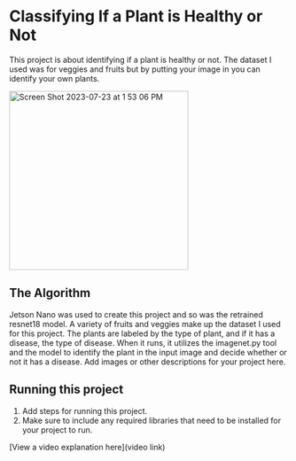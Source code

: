# Classifying If a Plant is Healthy or Not

 This project is about identifying if a plant is healthy or not. The dataset I used was for veggies and fruits but by putting your image in you can identify your own plants.  

<img width="323" alt="Screen Shot 2023-07-23 at 1 53 06 PM" src="https://github.com/ErinBoo/My_Project/assets/140011304/32a2525c-345d-4ac4-a02f-6ed40cc981bd">


## The Algorithm

Jetson Nano was used to create this project and so was the retrained resnet18 model. A variety of fruits and veggies make up the dataset I used for this project. The plants are labeled by the type of plant, and if it has a disease, the type of disease. When it runs, it utilizes the imagenet.py tool and the model to identify the plant in the input image and decide whether or not it has a disease. Add images or other descriptions for your project here. 

## Running this project

1. Add steps for running this project.
2. Make sure to include any required libraries that need to be installed for your project to run.

[View a video explanation here](video link)
